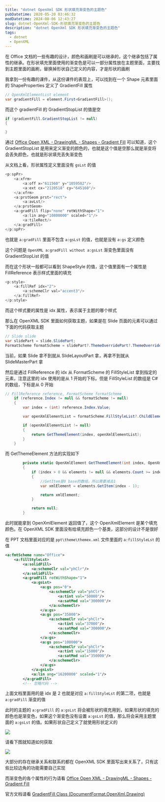 ```yaml
---
title: "dotnet OpenXml SDK 形状填充渐变色的主题色"
pubDatetime: 2020-05-20 03:46:32
modDatetime: 2024-08-06 12:43:27
slug: dotnet-OpenXml-SDK-形状填充渐变色的主题色
description: "dotnet OpenXml SDK 形状填充渐变色的主题色"
tags:
  - dotnet
  - OpenXML
---
```





在 Office 文档的一些有趣的设计，颜色和画刷是可以继承的，这个继承包括了属性的继承。在形状填充里面使用的渐变色是可以一部分属性放在主题里面，主要找到主题里面的画刷，替换掉形状自己定义的内容，才是形状的画刷

<!--more-->


<!-- CreateTime:5/20/2020 11:46:32 AM -->



我拿到一份有趣的课件，从这份课件的表现上，可以找到在一个 Shape 元素里面的 ShapeProperties 定义了 GradientFill 属性

```csharp
// OpenXmlElementList element
var gradientFill = element.First<GradientFill>();
```

而这个 gradientFill 的 GradientStopList 的值是空

```csharp
if (gradientFill.GradientStopList != null)
{

}
```

通过 [Office Open XML - DrawingML - Shapes - Gradient Fill](http://officeopenxml.com/drwSp-GradFill.php ) 可以知道，这个 GradientStopList 是用来定义渐变的颜色的，也就是这个值是空那么就是渐变将会丢失颜色，也就是形状填充丢失渐变色

从文档上看，形状属性定义里面没有 `gsLst` 的值

```csharp
<p:spPr>
	<a:xfrm>
		<a:off x="611560" y="1059582"/>
		<a:ext cx="2120518" cy="645160"/>
	</a:xfrm>
	<a:prstGeom prst="rect">
		<a:avLst/>
	</a:prstGeom>
	<a:gradFill flip="none" rotWithShape="1">
		<a:lin ang="10800000" scaled="1"/>
		<a:tileRect/>
	</a:gradFill>
</p:spPr>
```

也就是 `a:gradFill` 里面不包含 `a:gsLst` 的值，也就是没有 `a:gs` 定义颜色

这个问题是 `OpenXML a:gradFill without a:gsLst` 渐变色里面没有 GradientStopList 的值

而在这个形状一般都可以看到 ShapeStyle 的值，这个值里面有一个属性是 FillReference 表示样式里面的填充

```csharp
<p:style>
	<a:fillRef idx="2">
		<a:schemeClr val="accent3"/>
	</a:fillRef>
</p:style>
```

而这个样式要的属性是 idx 属性，表示属于主题的哪个样式

那么在 OpenXML SDK 里面如何获取主题，如果是在 Slide 页面的元素可以通过下面的代码获取主题

```csharp
// Slide slide
var slidePart = slide.SlidePart;
FormatScheme formatScheme = slidePart?.ThemeOverridePart?.ThemeOverride?.FormatScheme;
```

当前，如果 Slide 拿不到就从 SlideLayoutPart 拿，再拿不到就从 SlideMasterPart 拿

然后是通过 FillReference 的 idx 从 FormatScheme 的 FillStyleList 拿到指定的元素，注意这里的 idx 使用的是从 1 开始的下标。但是 FillStyleList 的数组是 C# 的数组，下标是从 0 开始

```csharp
// FillReference reference, FormatScheme formatScheme
    if (reference.Index != null && formatScheme != null)
    {
        var index = (int) reference.Index.Value;

        var openXmlElementList = formatScheme.FillStyleList?.ChildElements;

        if (openXmlElementList != null)
        {
            return GetThemeElement(index, openXmlElementList);
        }
    }
```

而 GetThemeElement 方法的实现如下

```csharp
        private static OpenXmlElement GetThemeElement(int index, OpenXmlElementList elements)
        {
            if (index > 0 && elements != null && elements.Count >= index)
            {
                //GetItem是0 base的数组，所以需要减去1
                var xmlElement = elements.GetItem(index - 1);

                return xmlElement;
            }

            return null;
        }
```

此时就能拿到 OpenXmlElement 返回值了，这个 OpenXmlElement 是某个填充颜色。在 OpenXML SDK 里面没有给填充颜色一个基类，这部分的设计不是很好

在 PPT 文档里面对应的是 `ppt\theme\themex.xml` 文件里面的 `a:fillStyleLst` 的值

```xml
<a:fmtScheme name="Office">
	<a:fillStyleLst>
		<a:solidFill>
			<a:schemeClr val="phClr"/>
		</a:solidFill>
		<a:gradFill rotWithShape="1">
			<a:gsLst>
				<a:gs pos="0">
					<a:schemeClr val="phClr">
						<a:tint val="50000"/>
						<a:satMod val="300000"/>
					</a:schemeClr>
				</a:gs>
				<a:gs pos="35000">
					<a:schemeClr val="phClr">
						<a:tint val="37000"/>
						<a:satMod val="300000"/>
					</a:schemeClr>
				</a:gs>
				<a:gs pos="100000">
					<a:schemeClr val="phClr">
						<a:tint val="15000"/>
						<a:satMod val="350000"/>
					</a:schemeClr>
				</a:gs>
			</a:gsLst>
			<a:lin ang="16200000" scaled="1"/>
		</a:gradFill>
		<!-- 忽略代码 -->
```

上面文档里面用的是 idx 是 2 也就是对应 `a:fillStyleLst` 的第二项，也就是 `a:gradFill` 渐变的值

此时的主题的 `a:gradFill` 的 `a:gsLst` 将会被形状的填充用到，如果形状的填充的颜色也是渐变色，如果这个渐变色没有设置 `a:gsLst` 的值，那么将会采用主题里面的 `a:gsLst` 的值。如果形状自己定义了就使用形状定义的

<!-- ![](images/img-dotnet OpenXml SDK 形状填充渐变色的主题色0.png) -->

![](images/img-lindexi%2F20205201421454732.jpg)

请看下图就知道如何获取

<!-- ![](images/img-dotnet OpenXml SDK 形状填充渐变色的主题色1.png) -->

![](images/img-lindexi%2F20205201425124820.jpg)

大部分的存在继承关系和联系的都在 OpenXML SDK 里面写出来关系了，只有这些比较边角的功能需要自己实现

而渐变色的各个属性的行为请看 [Office Open XML - DrawingML - Shapes - Gradient Fill](http://officeopenxml.com/drwSp-GradFill.php )

官方文档请看 [GradientFill Class (DocumentFormat.OpenXml.Drawing)](https://docs.microsoft.com/en-us/dotnet/api/documentformat.openxml.drawing.gradientfill?view=openxml-2.8.1 )

